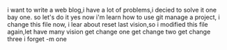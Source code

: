 i want to write a web blog,i have a lot of problems,i decied to solve it one bay one.
so let's do it
yes now i'm learn how to use git manage a project, i change this file 
now, i lear about reset last vision,so i modified this file again,let have many vision
get change one 
get change two
get change three
i forget -m one
